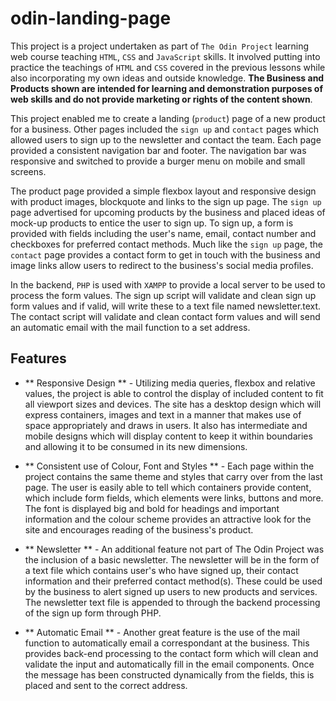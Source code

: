 # odin-landing-page

This project is a project undertaken as part of `The Odin Project` learning web course teaching `HTML`, `CSS` and `JavaScript` skills. It involved putting into practice the teachings of `HTML` and `CSS` covered in the previous lessons while also incorporating my own ideas and outside knowledge. **The Business and Products shown are intended for learning and demonstration purposes of web skills and do not provide marketing or rights of the content shown**.

This project enabled me to create a landing (`product`) page of a new product for a business. Other pages included the `sign up` and `contact` pages which allowed users to sign up to the newsletter and contact the team. Each page provided a consistent navigation bar and footer. The navigation bar was responsive and switched to provide a burger menu on mobile and small screens.

The product page provided a simple flexbox layout and responsive design with product images, blockquote and links to the sign up page. The `sign up` page advertised for upcoming products by the business and placed ideas of mock-up products to entice the user to sign up. To sign up, a form is provided with fields including the user's name, email, contact number and checkboxes for preferred contact methods. Much like the `sign up` page, the `contact` page provides a contact form to get in touch with the business and image links allow users to redirect to the business's social media profiles. 

In the backend, `PHP` is used with `XAMPP` to provide a local server to be used to process the form values. The sign up script will validate and clean sign up form values and if valid, will write these to a text file named newsletter.text. The contact script will validate and clean contact form values and will send an automatic email with the mail function to a set address.

## Features

- ** Responsive Design ** - Utilizing media queries, flexbox and relative values, the project is able to control the display of included content to fit all viewport sizes and devices. The site has a desktop design which will express containers, images and text in a manner that makes use of space appropriately and draws in users. It also has intermediate and mobile designs which will display content to keep it within boundaries and allowing it to be consumed in its new dimensions.

- ** Consistent use of Colour, Font and Styles ** - Each page within the project contains the same theme and styles that carry over from the last page. The user is easily able to tell which containers provide content, which include form fields, which elements were links, buttons and more. The font is displayed big and bold for headings and important information and the colour scheme provides an attractive look for the site and encourages reading of the business's product. 

- ** Newsletter ** - An additional feature not part of The Odin Project was the inclusion of a basic newsletter. The newsletter will be in the form of a text file which contains user's who have signed up, their contact information and their preferred contact method(s). These could be used by the business to alert signed up users to new products and services. The newsletter text file is appended to through the backend processing of the sign up form through PHP.

- ** Automatic Email ** - Another great feature is the use of the mail function to automatically email a correspondant at the business. This provides back-end processing to the contact form which will clean and validate the input and automatically fill in the email components. Once the message has been constructed dynamically from the fields, this is placed and sent to the correct address. 